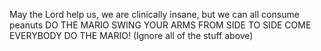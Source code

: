 May the Lord help us, we are clinically insane, but we can all consume peanuts
DO THE MARIO SWING YOUR ARMS FROM SIDE TO SIDE COME EVERYBODY DO THE MARIO!
(Ignore all of the stuff above)